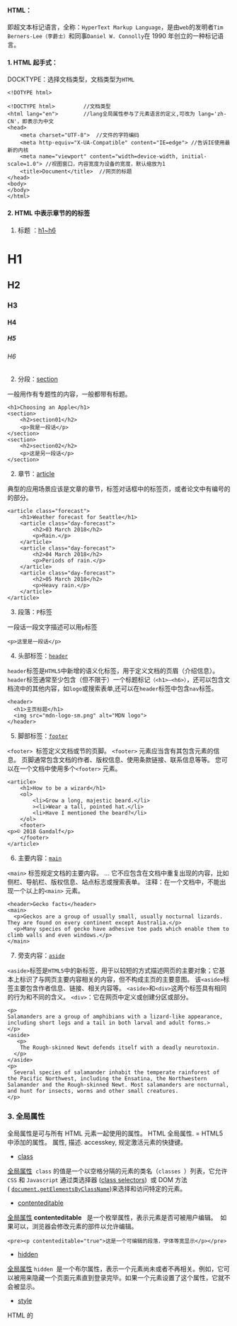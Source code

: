 #### HTML：

即超文本标记语言，全称：`HyperText Markup Language`，是由`web`的发明者`Tim Berners-Lee（李爵士）`和同事`Daniel W. Connolly`在 1990 年创立的一种标记语言。

#### 1. HTML 起手式：

DOCKTYPE：选择文档类型，文档类型为`HTML`

```
<!DOTYPE html>
```

```
<!DOCTYPE html>         //文档类型
<html lang="en">        //lang全局属性参与了元素语言的定义,可改为 lang='zh-CN'，即表示为中文
<head>
    <meta charset="UTF-8">  //文件的字符编码
    <meta http-equiv="X-UA-Compatible" content="IE=edge"> //告诉IE使用最新的内核
    <meta name="viewport" content="width=device-width, initial-scale=1.0"> //视图窗口，内容宽度为设备的宽度，默认缩放为1
    <title>Document</title>  //网页的标题
</head>
<body>
</body>
</html>
```

#### 2. HTML 中表示章节的的标签

1.  标题 ：[h1~h6](https://developer.mozilla.org/zh-CN/docs/Web/HTML/Element/Heading_Elements)

# H1

## H2

### H3

#### H4

##### H5

###### H6

2.  分段：[section](https://developer.mozilla.org/zh-CN/docs/Web/HTML/Element/section)

一般用作有专题性的内容，一般都带有标题。

```
<h1>Choosing an Apple</h1>
<section>
    <h2>section01</h2>
    <p>我是一段话</p>
</section>
<section>
    <h2>section02</h2>
    <p>这是另一段话</p>
</section>
```

2. 章节：[article](https://developer.mozilla.org/zh-CN/docs/Web/HTML/Element/article)

典型的应用场景应该是文章的章节，标签对话框中的标签页，或者论文中有编号的的部分。

```
<article class="forecast">
    <h1>Weather forecast for Seattle</h1>
    <article class="day-forecast">
        <h2>03 March 2018</h2>
        <p>Rain.</p>
    </article>
    <article class="day-forecast">
        <h2>04 March 2018</h2>
        <p>Periods of rain.</p>
    </article>
    <article class="day-forecast">
        <h2>05 March 2018</h2>
        <p>Heavy rain.</p>
    </article>
</article>
```

3. 段落：`P`标签

一段话一段文字描述可以用`p`标签

```
<p>这里是一段话</p>
```

4. 头部标签：[`header`](https://developer.mozilla.org/zh-CN/docs/Web/HTML/Element/header)

`header`标签是`HTML5`中新增的语义化标签，用于定义文档的页眉（介绍信息）。 `header`标签通常至少包含（但不限于）一个标题标记`（<h1>–<h6>）`，还可以包含文档流中的其他内容，如`logo`或搜索表单,还可以在`header`标签中包含`nav`标签。

```
<header>
  <h1>主页标题</h1>
  <img src="mdn-logo-sm.png" alt="MDN logo">
</header>
```

5. 脚部标签：[`footer`](https://developer.mozilla.org/zh-CN/docs/Web/HTML/Element/footer)

`<footer> `标签定义文档或节的页脚。 `<footer>` 元素应当含有其包含元素的信息。 页脚通常包含文档的作者、版权信息、使用条款链接、联系信息等等。 您可以在一个文档中使用多个`<footer>` 元素。

```
<article>
    <h1>How to be a wizard</h1>
    <ol>
        <li>Grow a long, majestic beard.</li>
        ><li>Wear a tall, pointed hat.</li>
        <li>Have I mentioned the beard?</li>
    </ol>
    <footer>
<p>© 2018 Gandalf</p>
    </footer>
</article>
```

6. 主要内容：[`main`](https://developer.mozilla.org/zh-CN/search?q=main)

`<main>` 标签规定文档的主要内容。 ... 它不应包含在文档中重复出现的内容，比如侧栏、导航栏、版权信息、站点标志或搜索表单。 注释：在一个文档中，不能出现一个以上的`<main>` 元素。

```
<header>Gecko facts</header>
<main>
  <p>Geckos are a group of usually small, usually nocturnal lizards. They are found on every continent except Australia.</p>
  <p>Many species of gecko have adhesive toe pads which enable them to climb walls and even windows.</p>
</main>
```

7. 旁支内容：[`aside`](https://developer.mozilla.org/zh-CN/docs/Web/HTML/Element/aside)

`<aside>`标签是`HTML5`中的新标签，用于以较短的方式描述网页的主要对象；它基本上标识了与网页主要内容相关的内容，但不构成主页的主要意图。 该`<aside>`标签主要包含作者信息、链接、相关内容等。 `<aside>`和`<div>`这两个标签具有相同的行为和不同的含义。 `<div>`：它在网页中定义或创建分区或部分。

```
<p>
Salamanders are a group of amphibians with a lizard-like appearance, including short legs and a tail in both larval and adult forms.>
</p>
<aside>
   <p>
    The Rough-skinned Newt defends itself with a deadly neurotoxin.
  </p>
</aside>
<p>
  Several species of salamander inhabit the temperate rainforest of the Pacific Northwest, including the Ensatina, the Northwestern Salamander and the Rough-skinned Newt. Most salamanders are nocturnal, and hunt for insects, worms and other small creatures.
</p>
```

### 3. 全局属性

全局属性是可与所有 HTML 元素一起使用的属性。 HTML 全局属性. = HTML5 中添加的属性。 属性, 描述. accesskey, 规定激活元素的快捷键。

- [class](https://developer.mozilla.org/zh-CN/docs/Web/HTML/Global_attributes/class)

[全局属性](https://developer.mozilla.org/zh-CN/docs/Web/HTML/Global_attributes)  `class` 的值是一个以空格分隔的元素的类名（`classes `）列表，它允许 `CSS` 和 `Javascript` 通过类选择器 ([class selectors](https://developer.mozilla.org/zh-CN/docs/Web/CSS/Class_selectors))  或 DOM 方法( [`document.getElementsByClassName`](https://developer.mozilla.org/zh-CN/docs/Web/API/Document/getElementsByClassName))来选择和访问特定的元素。

- [contenteditable](https://developer.mozilla.org/zh-CN/docs/Web/HTML/Global_attributes/contenteditable)

[全局属性](https://developer.mozilla.org/zh-CN/docs/Web/HTML/Global_attributes) **contenteditable**   是一个枚举属性，表示元素是否可被用户编辑。  如果可以，浏览器会修改元素的部件以允许编辑。

```
<pre><p contenteditable="true">这是一个可编辑的段落，字体等宽显示</p></pre>
```

- [hidden](https://developer.mozilla.org/zh-CN/docs/Web/HTML/Global_attributes/hidden)

[全局属性](https://developer.mozilla.org/zh-CN/docs/Web/HTML/Global_attributes) `hidden`  是一个布尔属性，表示一个元素尚未或者不再相关。例如，它可以被用来隐藏一个页面元素直到登录完毕。如果一个元素设置了这个属性，它就不会被显示。

- [style](https://developer.mozilla.org/zh-CN/docs/Web/HTML/Element/style)

HTML 的<style>元素\*\*包含文档的样式信息或者文档的部分内容。默认情况下，该标签的样式信息通常是[CSS](https://developer.mozilla.org/en-US/docs/Web/CSS)的格式。如果把 style 放到 body 中，disply: block，它可以被展示出来，再加上`contenteditable`,会变成可以读可编辑状态，这样我们可以调试 CSS。

- [id](https://developer.mozilla.org/zh-CN/docs/Web/SVG/Attribute/id)

id 属性给予元素一个唯一名称。尽量不用。

- [tabindex](https://developer.mozilla.org/zh-CN/docs/Web/HTML/Global_attributes/tabindex)

tabindex[全局属性](https://developer.mozilla.org/en-US/docs/Web/HTML/Global_attributes)  指示其元素是否可以聚焦，以及它是否/在何处参与顺序键盘导航（通常使用`Tab`键，因此得名）。参数可以是正负值，参数数字可以不连贯，0 是最后采才访问到的，负值不能被 Tab 选中。

- [title](https://developer.mozilla.org/zh-CN/docs/Web/HTML/Element/title)

HTML `<title>`  元素  \*\*定义文档的标题，显示在[浏览器](https://developer.mozilla.org/zh-CN/docs/Glossary/Browser)的标题栏或标签页上。它只应该包含文本，若是包含有标签，则它包含的任何标签都将被忽略。

#### 4. 常用的内容标签

- [a](https://developer.mozilla.org/zh-CN/docs/Web/HTML/Element/a)

可以创建一个到其他网页、文件、同一页面内的位置、电子邮件地址或任何其他 URL 的超链接。

- [strong](https://developer.mozilla.org/zh-CN/docs/Web/HTML/Element/strong)

表示文本十分重要，一般用粗体显示，表示内容本身的重要性。

- [em](https://developer.mozilla.org/zh-CN/search?q=em)

标记出需要用户着重阅读的内容,表示语气上的强调。

- [code](https://developer.mozilla.org/zh-CN/docs/Web/HTML/Element/code)

默认浏览器等宽字体显示

- [pre](https://developer.mozilla.org/zh-CN/docs/Web/HTML/Element/pre)

该标签可定义预格式化的文本，被包围在 pre 元素中的文本通常会保留空格和换行符，并且文本会呈现为等宽字体。 该标签的一个常见应用就是用来表示计算机的源代码。 2、该元素中允许的文本可以包括物理样式和基于内容的样式变化，还有链接、图像和水平分隔线。通俗讲可以保留空格和换行符，一只不换行。

```
<pre><p contenteditable="true">这是一个可编辑的段落，字体等宽显示。</p></pre>
```
